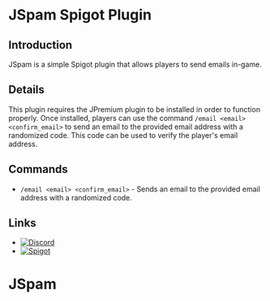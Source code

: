 # JSpam Spigot Plugin

## Introduction
JSpam is a simple Spigot plugin that allows players to send emails in-game.

## Details
This plugin requires the JPremium plugin to be installed in order to function properly. Once installed, players can use the command `/email <email> <confirm_email>` to send an email to the provided email address with a randomized code. This code can be used to verify the player's email address.

## Commands
- `/email <email> <confirm_email>` - Sends an email to the provided email address with a randomized code.

## Links
- [![Discord](https://i.imgur.com/sP7bU6N.png)](https://discord.gg/your-discord-server-link-here)
- [![Spigot](https://i.imgur.com/xzDDTqx.png)](https://www.spigotmc.org/resources/your-resource-page-link-here.12345/)

# JSpam